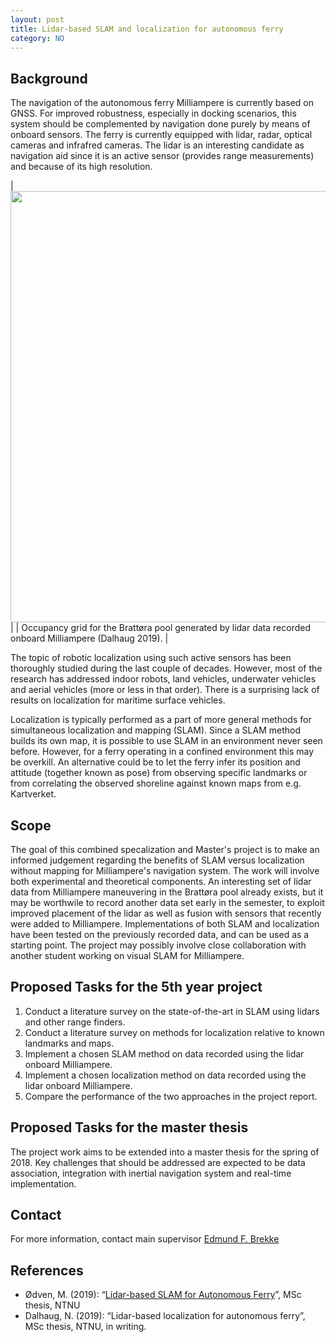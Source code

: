 ```yaml
---
layout: post
title: Lidar-based SLAM and localization for autonomous ferry
category: NO
---
```

## Background
The navigation of the autonomous ferry Milliampere is currently based on GNSS. For improved robustness, especially in docking scenarios,
this system should be complemented by navigation done purely by means of onboard sensors. 
The ferry is currently equipped with lidar, radar, optical cameras and infrafred cameras. 
The lidar is an interesting candidate as navigation aid since it is an active sensor (provides range measurements) and because of its high resolution. 

|<img src="{{site.url}}/assets/occupancybratt.png" width="690"> | 
| Occupancy grid for the Brattøra pool generated by lidar data recorded onboard Milliampere (Dalhaug 2019). | 

The topic of robotic localization using such active sensors has been thoroughly studied during the last couple of decades. 
However, most of the research has addressed indoor robots, land vehicles, underwater vehicles and aerial vehicles (more or less in that order). 
There is a surprising lack of results on localization for maritime surface vehicles. 

Localization is typically performed as a part of more general methods for simultaneous localization and mapping (SLAM). 
Since a SLAM method builds its own map, it is possible to use SLAM in an environment never seen before. 
However, for a ferry operating in a confined environment this may be overkill. An alternative could be to let the ferry infer its position and attitude (together known as pose) 
from observing specific landmarks or from correlating the observed shoreline against known maps from e.g. Kartverket. 

## Scope
The goal of this combined specalization and Master's project is to make an informed judgement regarding the benefits of SLAM versus localization without mapping for Milliampere's navigation system. The work will involve both experimental and theoretical components. An interesting set of lidar data from Milliampere maneuvering in the Brattøra pool already exists, but it may be worthwile to record another data set early in the semester, to exploit improved placement of the lidar as well as fusion with sensors that recently were added to Milliampere. 
Implementations of both SLAM and localization have been tested on the previously recorded data, and can be used as a starting point. 
The project may possibly involve close collaboration with another student working on visual SLAM for Milliampere.

## Proposed Tasks for the 5th year project

1. Conduct a literature survey on the state-of-the-art in SLAM using lidars and other range finders.
2. Conduct a literature survey on methods for localization relative to known landmarks and maps. 
3. Implement a chosen SLAM method on data recorded using the lidar onboard Milliampere. 
4. Implement a chosen localization method on data recorded using the lidar onboard Milliampere. 
5. Compare the performance of the two approaches in the project report. 

## Proposed Tasks for the master thesis

The project work aims to be extended into a master thesis for the spring of 2018. Key challenges that should be addressed are expected to be data association, integration with inertial navigation system and real-time implementation. 

## Contact
For more information, contact main supervisor [Edmund F. Brekke](http://www.ntnu.no/ansatte/edmundfo)

## References

* Ødven, M. (2019): “[Lidar-based SLAM for Autonomous Ferry](http://folk.ntnu.no/edmundfo/msc2019-2020/MasterFinalReducedMarius.pdf)”, MSc thesis, NTNU
* Dalhaug, N. (2019): “Lidar-based localization for autonomous ferry”, MSc thesis, NTNU, in writing. 